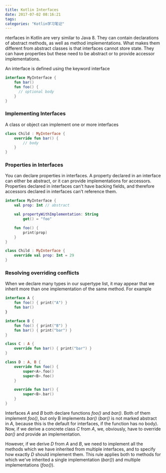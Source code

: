 ```yaml
---
title: Kotlin Interfaces
date: 2017-07-02 08:16:21
tags:
categories: "Kotlin学习笔记"
---
```


nterfaces in Kotlin are very similar to Java 8. They can contain declarations of abstract methods, as well as method implementations. What makes them different from abstract classes is that interfaces cannot store state. They can have properties but these need to be abstract or to provide accessor implementations.

An interface is defined using the keyword interface

```Kotlin
interface MyInterface {
    fun bar()
    fun foo() {
      // optional body
    }
}
```

### Implementing Interfaces

A class or object can implement one or more interfaces

```Kotlin
class Child : MyInterface {
    override fun bar() {
        // body
    }
}
```

<!---more-->

### Properties in Interfaces

You can declare properties in interfaces. A property declared in an interface can either be abstract, or it can provide implementations for accessors. Properties declared in interfaces can't have backing fields, and therefore accessors declared in interfaces can't reference them.

```Kotlin
interface MyInterface {
    val prop: Int // abstract

    val propertyWithImplementation: String
        get() = "foo"

    fun foo() {
        print(prop)
    }
}

class Child : MyInterface {
    override val prop: Int = 29
}
```

### Resolving overriding conflicts

When we declare many types in our supertype list, it may appear that we inherit more than one implementation of the same method. For example

```Kotlin
interface A {
    fun foo() { print("A") }
    fun bar()
}

interface B {
    fun foo() { print("B") }
    fun bar() { print("bar") }
}

class C : A {
    override fun bar() { print("bar") }
}

class D : A, B {
    override fun foo() {
        super<A>.foo()
        super<B>.foo()
    }

    override fun bar() {
        super<B>.bar()
    }
}
```

Interfaces _A_ and _B_ both declare functions _foo()_ and _bar()_. Both of them implement _foo()_, but only B implements _bar()_ (_bar()_ is not marked abstract in _A_, because this is the default for interfaces, if the function has no body). Now, if we derive a concrete class _C_ from _A_, we, obviously, have to override _bar()_ and provide an implementation.

However, if we derive _D_ from _A_ and _B_, we need to implement all the methods which we have inherited from multiple interfaces, and to specify how exactly _D_ should implement them. This rule applies both to methods for which we've inherited a single implementation (_bar()_) and multiple implementations (_foo()_).
